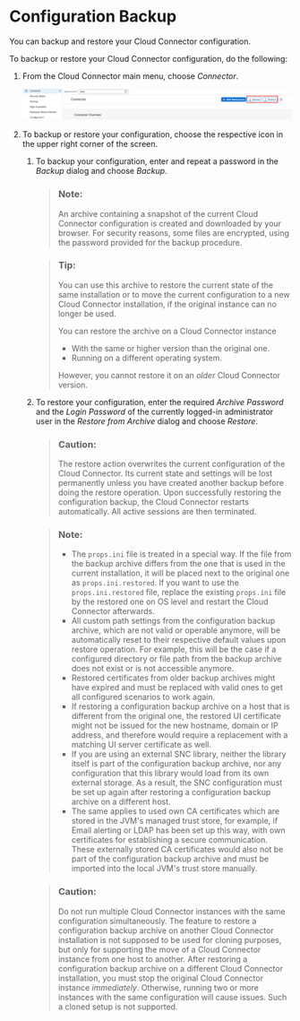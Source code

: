 <!-- loioabd1ba7cb0dd484aa24f0f6bed29f3fa -->

# Configuration Backup

You can backup and restore your Cloud Connector configuration.

To backup or restore your Cloud Connector configuration, do the following:

1.  From the Cloud Connector main menu, choose *Connector*.

    ![](images/SCC_Configuration_Backup_1bac619.png)

2.  To backup or restore your configuration, choose the respective icon in the upper right corner of the screen.
    1.  To backup your configuration, enter and repeat a password in the *Backup* dialog and choose *Backup*.

        > ### Note:  
        > An archive containing a snapshot of the current Cloud Connector configuration is created and downloaded by your browser. For security reasons, some files are encrypted, using the password provided for the backup procedure.

        > ### Tip:  
        > You can use this archive to restore the current state of the same installation or to move the current configuration to a new Cloud Connector installation, if the original instance can no longer be used.
        > 
        > You can restore the archive on a Cloud Connector instance
        > 
        > -   With the same or higher version than the original one.
        > -   Running on a different operating system.
        > 
        > However, you cannot restore it on an *older* Cloud Connector version.

    2.  To restore your configuration, enter the required *Archive Password* and the *Login Password* of the currently logged-in administrator user in the *Restore from Archive* dialog and choose *Restore*.

        > ### Caution:  
        > The restore action overwrites the current configuration of the Cloud Connector. Its current state and settings will be lost permanently unless you have created another backup before doing the restore operation. Upon successfully restoring the configuration backup, the Cloud Connector restarts automatically. All active sessions are then terminated.

        > ### Note:  
        > -   The `props.ini` file is treated in a special way. If the file from the backup archive differs from the one that is used in the current installation, it will be placed next to the original one as `props.ini.restored`. If you want to use the `props.ini.restored` file, replace the existing `props.ini` file by the restored one on OS level and restart the Cloud Connector afterwards.
        > -   All custom path settings from the configuration backup archive, which are not valid or operable anymore, will be automatically reset to their respective default values upon restore operation. For example, this will be the case if a configured directory or file path from the backup archive does not exist or is not accessible anymore.
        > -   Restored certificates from older backup archives might have expired and must be replaced with valid ones to get all configured scenarios to work again.
        > -   If restoring a configuration backup archive on a host that is different from the original one, the restored UI certificate might not be issued for the new hostname, domain or IP address, and therefore would require a replacement with a matching UI server certificate as well.
        > -   If you are using an external SNC library, neither the library itself is part of the configuration backup archive, nor any configuration that this library would load from its own external storage. As a result, the SNC configuration must be set up again after restoring a configuration backup archive on a different host.
        > -   The same applies to used own CA certificates which are stored in the JVM's managed trust store, for example, if Email alerting or LDAP has been set up this way, with own certificates for establishing a secure communication. These externally stored CA certificates would also not be part of the configuration backup archive and must be imported into the local JVM's trust store manually.

        > ### Caution:  
        > Do not run multiple Cloud Connector instances with the same configuration simultaneously. The feature to restore a configuration backup archive on another Cloud Connector installation is not supposed to be used for cloning purposes, but only for supporting the move of a Cloud Connector instance from one host to another. After restoring a configuration backup archive on a different Cloud Connector installation, you must stop the original Cloud Connector instance *immediately*. Otherwise, running two or more instances with the same configuration will cause issues. Such a cloned setup is not supported.



